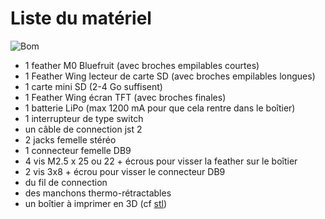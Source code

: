 # Liste du matériel 


![Bom](./img/BOM.jpg)



* 1 feather M0 Bluefruit (avec broches empilables courtes)
* 1 Feather Wing lecteur de carte SD (avec broches empilables longues)
* 1 carte mini SD (2-4 Go suffisent)
* 1 Feather Wing écran TFT (avec broches finales)
* 1 batterie LiPo (max 1200 mA pour que cela rentre dans le boîtier)
* 1 interrupteur de type switch 
* un câble de connection jst 2
* 2 jacks femelle stéréo
* 1 connecteur femelle DB9
* 4 vis M2.5 x 25 ou 22 + écrous pour visser la feather sur le boîtier
* 2 vis 3x8 + écrou pour visser le connecteur DB9
* du fil de connection
* des manchons thermo-rétractables
* un boîtier à imprimer en 3D (cf [stl](./src/STLBaahBoxDB9.zip/))
 

